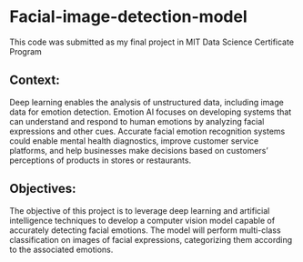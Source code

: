 # Facial-image-detection-model

This code was submitted as my final project in MIT Data Science Certificate Program

## Context:
Deep learning enables the analysis of unstructured data, including image data for emotion detection. Emotion AI focuses on developing systems that can understand and respond to human emotions by analyzing facial expressions and other cues. Accurate facial emotion recognition systems could enable mental health diagnostics, improve customer service platforms, and help businesses make decisions based on customers’ perceptions of products in stores or restaurants.

## Objectives:
The objective of this project is to leverage deep learning and artificial intelligence techniques to develop a computer vision model capable of accurately detecting facial emotions. The model will perform multi-class classification on images of facial expressions, categorizing them according to the associated emotions.
